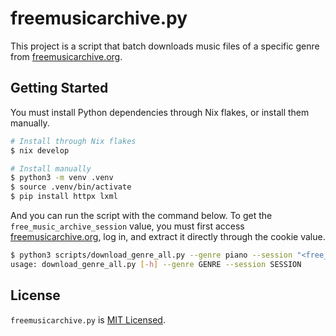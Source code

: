 # freemusicarchive.py

This project is a script that batch downloads music files of a specific genre from [freemusicarchive.org](https://freemusicarchive.org/).

## Getting Started

You must install Python dependencies through Nix flakes, or install them manually.

```sh
# Install through Nix flakes
$ nix develop

# Install manually
$ python3 -m venv .venv
$ source .venv/bin/activate
$ pip install httpx lxml
```

And you can run the script with the command below. To get the `free_music_archive_session` value, you must first access [freemusicarchive.org](https://freemusicarchive.org/), log in, and extract it directly through the cookie value.

```sh
$ python3 scripts/download_genre_all.py --genre piano --session "<free_music_archive_session>"
usage: download_genre_all.py [-h] --genre GENRE --session SESSION
```

## License

`freemusicarchive.py` is [MIT Licensed](./LICENSE).
